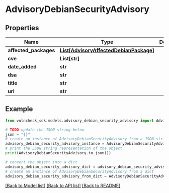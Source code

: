 # AdvisoryDebianSecurityAdvisory


## Properties

Name | Type | Description | Notes
------------ | ------------- | ------------- | -------------
**affected_packages** | [**List[AdvisoryAffectedDebianPackage]**](AdvisoryAffectedDebianPackage.md) |  | [optional] 
**cve** | **List[str]** |  | [optional] 
**date_added** | **str** |  | [optional] 
**dsa** | **str** |  | [optional] 
**title** | **str** |  | [optional] 
**url** | **str** |  | [optional] 

## Example

```python
from vulncheck_sdk.models.advisory_debian_security_advisory import AdvisoryDebianSecurityAdvisory

# TODO update the JSON string below
json = "{}"
# create an instance of AdvisoryDebianSecurityAdvisory from a JSON string
advisory_debian_security_advisory_instance = AdvisoryDebianSecurityAdvisory.from_json(json)
# print the JSON string representation of the object
print(AdvisoryDebianSecurityAdvisory.to_json())

# convert the object into a dict
advisory_debian_security_advisory_dict = advisory_debian_security_advisory_instance.to_dict()
# create an instance of AdvisoryDebianSecurityAdvisory from a dict
advisory_debian_security_advisory_from_dict = AdvisoryDebianSecurityAdvisory.from_dict(advisory_debian_security_advisory_dict)
```
[[Back to Model list]](../README.md#documentation-for-models) [[Back to API list]](../README.md#documentation-for-api-endpoints) [[Back to README]](../README.md)


